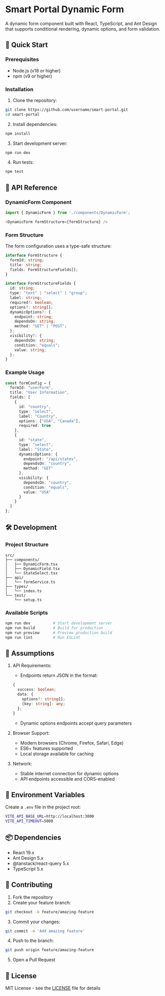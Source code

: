# Smart Portal Dynamic Form

A dynamic form component built with React, TypeScript, and Ant Design that supports conditional rendering, dynamic options, and form validation.

## 🚀 Quick Start

### Prerequisites
- Node.js (v18 or higher)
- npm (v9 or higher)

### Installation

1. Clone the repository:
```bash
git clone https://github.com/username/smart-portal.git
cd smart-portal
```

2. Install dependencies:
```bash
npm install
```

3. Start development server:
```bash
npm run dev
```

4. Run tests:
```bash
npm test
```

## 📖 API Reference

### DynamicForm Component

```typescript
import { DynamicForm } from './components/DynamicForm';

<DynamicForm formStructure={formStructure} />
```

### Form Structure

The form configuration uses a type-safe structure:

```typescript
interface FormStructure {
  formId: string;
  title: string;
  fields: FormStructureFields[];
}

interface FormStructureFields {
  id: string;
  type: "text" | "select" | "group";
  label: string;
  required?: boolean;
  options?: string[];
  dynamicOptions?: {
    endpoint: string;
    dependsOn: string;
    method: "GET" | "POST";
  };
  visibility?: {
    dependsOn: string;
    condition: "equals";
    value: string;
  };
}
```

### Example Usage

```typescript
const formConfig = {
  formId: "userForm",
  title: "User Information",
  fields: [
    {
      id: "country",
      type: "select",
      label: "Country",
      options: ["USA", "Canada"],
      required: true
    },
    {
      id: "state",
      type: "select",
      label: "State",
      dynamicOptions: {
        endpoint: "/api/states",
        dependsOn: "country",
        method: "GET"
      },
      visibility: {
        dependsOn: "country",
        condition: "equals",
        value: "USA"
      }
    }
  ]
};
```

## 🛠 Development

### Project Structure
```
src/
├── components/
│   ├── DynamicForm.tsx
│   ├── DynamicField.tsx
│   └── StateSelect.tsx
├── api/
│   └── formService.ts
├── types/
│   └── index.ts
└── test/
    └── setup.ts
```

### Available Scripts

```bash
npm run dev          # Start development server
npm run build        # Build for production
npm run preview      # Preview production build
npm run lint         # Run ESLint
```

## 🤔 Assumptions

1. API Requirements:
   - Endpoints return JSON in the format:
   ```typescript
   {
     success: boolean;
     data: {
       options?: string[];
       [key: string]: any;
     };
   }
   ```
   - Dynamic options endpoints accept query parameters

2. Browser Support:
   - Modern browsers (Chrome, Firefox, Safari, Edge)
   - ES6+ features supported
   - Local storage available for caching

3. Network:
   - Stable internet connection for dynamic options
   - API endpoints accessible and CORS-enabled

## 🔐 Environment Variables

Create a `.env` file in the project root:

```bash
VITE_API_BASE_URL=http://localhost:3000
VITE_API_TIMEOUT=5000
```

## 📦 Dependencies

- React 19.x
- Ant Design 5.x
- @tanstack/react-query 5.x
- TypeScript 5.x

## 🤝 Contributing

1. Fork the repository
2. Create your feature branch:
```bash
git checkout -b feature/amazing-feature
```
3. Commit your changes:
```bash
git commit -m 'Add amazing feature'
```
4. Push to the branch:
```bash
git push origin feature/amazing-feature
```
5. Open a Pull Request

## 📝 License

MIT License - see the [LICENSE](LICENSE) file for details
